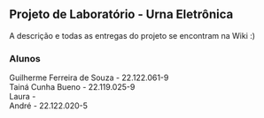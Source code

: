 ## Projeto de Laboratório - Urna Eletrônica

A descrição e todas as entregas do projeto se encontram na Wiki :)

### Alunos
Guilherme Ferreira de Souza - 22.122.061-9 <br>
Tainá Cunha Bueno - 22.119.025-9<br>
Laura - <br>
André - 22.122.020-5<br>
